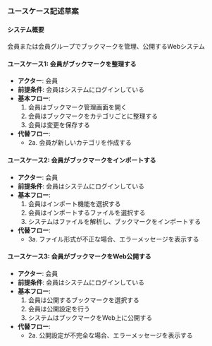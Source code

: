 ### ユースケース記述草案

#### システム概要
会員または会員グループでブックマークを管理、公開するWebシステム

#### ユースケース1: 会員がブックマークを整理する
- **アクター**: 会員
- **前提条件**: 会員はシステムにログインしている
- **基本フロー**:
  1. 会員はブックマーク管理画面を開く
  2. 会員はブックマークをカテゴリごとに整理する
  3. 会員は変更を保存する
- **代替フロー**:
  - 2a. 会員が新しいカテゴリを作成する

#### ユースケース2: 会員がブックマークをインポートする
- **アクター**: 会員
- **前提条件**: 会員はシステムにログインしている
- **基本フロー**:
  1. 会員はインポート機能を選択する
  2. 会員はインポートするファイルを選択する
  3. システムはファイルを解析し、ブックマークをインポートする
- **代替フロー**:
  - 3a. ファイル形式が不正な場合、エラーメッセージを表示する

#### ユースケース3: 会員がブックマークをWeb公開する
- **アクター**: 会員
- **前提条件**: 会員はシステムにログインしている
- **基本フロー**:
  1. 会員は公開するブックマークを選択する
  2. 会員は公開設定を行う
  3. システムはブックマークをWeb上に公開する
- **代替フロー**:
  - 2a. 公開設定が不完全な場合、エラーメッセージを表示する
